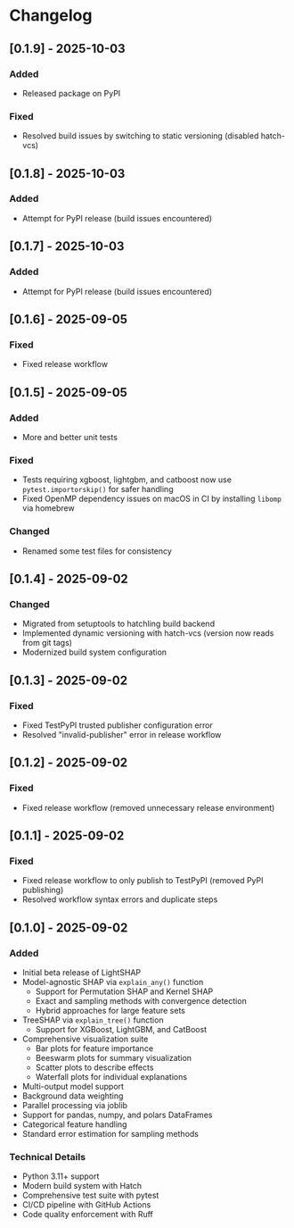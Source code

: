 # Changelog

## [0.1.9] - 2025-10-03

### Added
- Released package on PyPI

### Fixed
- Resolved build issues by switching to static versioning (disabled hatch-vcs)

## [0.1.8] - 2025-10-03

### Added
- Attempt for PyPI release (build issues encountered)

## [0.1.7] - 2025-10-03

### Added
- Attempt for PyPI release (build issues encountered)

## [0.1.6] - 2025-09-05

### Fixed
- Fixed release workflow

## [0.1.5] - 2025-09-05

### Added
- More and better unit tests

### Fixed
- Tests requiring xgboost, lightgbm, and catboost now use `pytest.importorskip()` for safer handling
- Fixed OpenMP dependency issues on macOS in CI by installing `libomp` via homebrew

### Changed
- Renamed some test files for consistency

## [0.1.4] - 2025-09-02

### Changed
- Migrated from setuptools to hatchling build backend
- Implemented dynamic versioning with hatch-vcs (version now reads from git tags)
- Modernized build system configuration

## [0.1.3] - 2025-09-02

### Fixed
- Fixed TestPyPI trusted publisher configuration error
- Resolved "invalid-publisher" error in release workflow

## [0.1.2] - 2025-09-02

### Fixed
- Fixed release workflow (removed unnecessary release environment)

## [0.1.1] - 2025-09-02

### Fixed
- Fixed release workflow to only publish to TestPyPI (removed PyPI publishing)
- Resolved workflow syntax errors and duplicate steps

## [0.1.0] - 2025-09-02

### Added
- Initial beta release of LightSHAP
- Model-agnostic SHAP via `explain_any()` function
  - Support for Permutation SHAP and Kernel SHAP
  - Exact and sampling methods with convergence detection
  - Hybrid approaches for large feature sets
- TreeSHAP via `explain_tree()` function
  - Support for XGBoost, LightGBM, and CatBoost
- Comprehensive visualization suite
  - Bar plots for feature importance
  - Beeswarm plots for summary visualization
  - Scatter plots to describe effects
  - Waterfall plots for individual explanations
- Multi-output model support
- Background data weighting
- Parallel processing via joblib
- Support for pandas, numpy, and polars DataFrames
- Categorical feature handling
- Standard error estimation for sampling methods

### Technical Details
- Python 3.11+ support
- Modern build system with Hatch
- Comprehensive test suite with pytest
- CI/CD pipeline with GitHub Actions
- Code quality enforcement with Ruff

